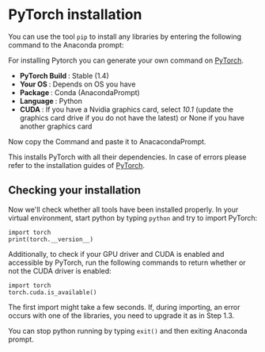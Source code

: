 # PyTorch installation
You can use the tool `pip` to install any libraries by entering the following command to the Anaconda prompt:

For installing Pytorch you can generate your own command on [PyTorch](https://pytorch.org/). 
- <b> PyTorch Build </b> : Stable (1.4)
- <b> Your OS </b>: Depends on OS you have
- <b> Package </b>: Conda (AnacondaPrompt)
- <b> Language </b>: Python
- <b> CUDA </b>: If you have a Nvidia graphics card, select <i>10.1</i> (update the graphics card drive if you do not have the latest) or None if you have another graphics card

Now copy the Command and paste it to AnacacondaPrompt.

This installs PyTorch with all their dependencies. In case of errors please refer to the installation guides of [PyTorch](https://pytorch.org/).

## Checking your installation
Now we'll check whether all tools have been installed properly. In your virtual environment, start python by typing `python` and try to import PyTorch:

```
import torch
print(torch.__version__)
```

Additionally, to check if your GPU driver and CUDA is enabled and accessible by PyTorch, run the following commands to return whether or not the CUDA driver is enabled:

```
import torch
torch.cuda.is_available()
```

The first import might take a few seconds. If, during importing, an error occurs with one of the libraries, you need to upgrade it as in Step 1.3.

You can stop python running by typing `exit()` and then exiting Anaconda prompt.
